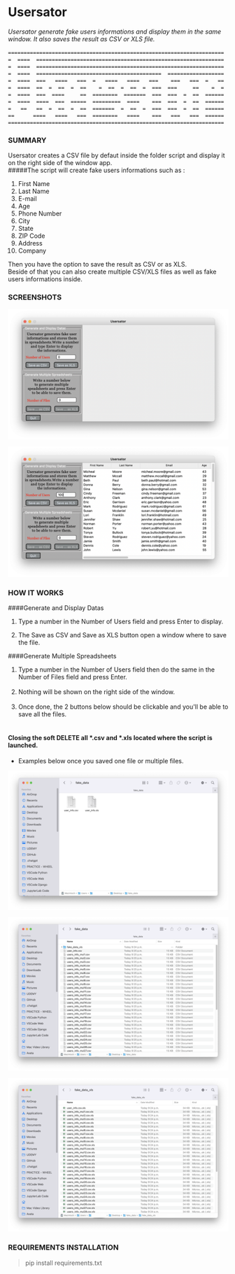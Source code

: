 # Usersator
_Usersator generate fake users informations and display them in the same window.
It also saves the result as CSV or XLS file._

```
=====================================================================
=  ====  ============================================================
=  ====  ============================================================
=  ====  ========================================  ==================
=  ====  ===   ====   ===  =   ====   ====   ===    ===   ===  =   ==
=  ====  ==  =  ==  =  ==    =  ==  =  ==  =  ===  ===     ==    =  =
=  ====  ===  ====     ==  ========  =======  ===  ===  =  ==  ======
=  ====  ====  ===  =====  =========  ====    ===  ===  =  ==  ======
=   ==   ==  =  ==  =  ==  =======  =  ==  =  ===  ===  =  ==  ======
==      ====   ====   ===  ========   ====    ===   ===   ===  ======
=====================================================================         
```
### SUMMARY
Usersator creates a CSV file by defaut inside the folder script and display it on the right side of the window app.<br />
#####The script will create fake users informations such as :<br />
1. First Name<br />
2. Last Name<br /> 
3. E-mail<br />
4. Age<br />
5. Phone Number<br />
6. City<br />
7. State<br />
8. ZIP Code<br />
9. Address<br />
10. Company<br />

Then you have the option  to save the result as CSV or as XLS.<br />
Beside of that you can also create multiple CSV/XLS files as well as fake users informations inside.<br />

### SCREENSHOTS

![Screenshot](https://github.com/gelndjj/Usersator/blob/main/img/main.png)

![Screenshot](https://github.com/gelndjj/Usersator/blob/main/img/main_1.png)

### HOW IT WORKS 

####Generate and Display Datas<br />
1. Type a number in the Number of Users field and press Enter to display.<br />

2. The Save as CSV and Save as XLS button open a window where to save the file.<br />

####Generate Multiple Spreadsheets<br />
1. Type a number in the Number of Users field then do the same in the Number of Files field and press Enter.<br /><br />
2. Nothing will be shown on the right side of the window.<br /><br />
3. Once done, the 2 buttons below should be clickable and you'll be able to save all the files.<br /><br />

#### Closing the soft DELETE all *.csv and *.xls located where the script is launched.


* Examples below once you saved one file or multiple files. 

![Screenshot](https://github.com/gelndjj/Usersator/blob/main/img/csv_and_xls_1.png)

![Screenshot](https://github.com/gelndjj/Usersator/blob/main/img/csv_stack_1.png)

![Screenshot](https://github.com/gelndjj/Usersator/blob/main/img/xls_stack_1.png)

### REQUIREMENTS INSTALLATION

> pip install requirements.txt